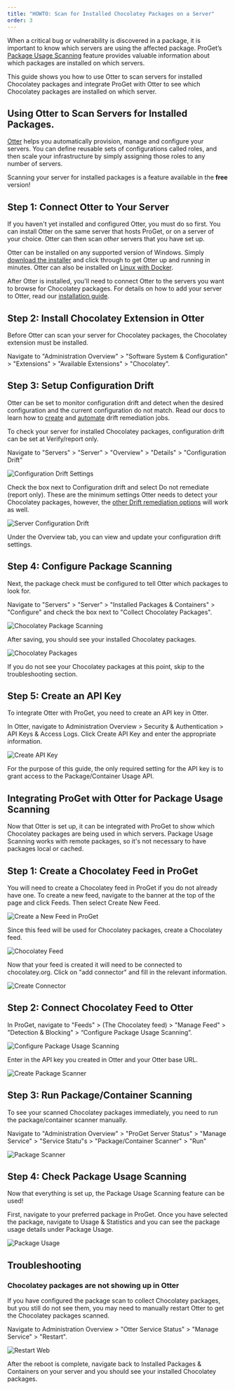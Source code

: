 ```yaml
---
title: "HOWTO: Scan for Installed Chocolatey Packages on a Server"
order: 3
---
```


When a critical bug or vulnerability is discovered in a package, it is important to know which servers are using the affected package. ProGet’s [Package Usage Scanning](/docs/proget/packages/package-scanners) feature provides valuable information about which packages are installed on which servers.

This guide shows you how to use Otter to scan servers for installed Chocolatey packages and integrate ProGet with Otter to see which Chocolatey packages are installed on which server.

## Using Otter to Scan Servers for Installed Packages.

[Otter](/docs/otter/overview) helps you automatically provision, manage and configure your servers. You can define reusable sets of configurations called roles, and then scale your infrastructure by simply assigning those roles to any number of servers.

Scanning your server for installed packages is a feature available in the **free** version!

## Step 1: Connect Otter to Your Server

If you haven't yet installed and configured Otter, you must do so first. You can install Otter on the same server that hosts ProGet, or on a server of your choice. Otter can then scan *other* servers that you have set up.

Otter can be installed on any supported version of Windows. Simply [download the installer](https://inedo.com/otter/download) and click through to get Otter up and running in minutes. Otter can also be installed on [Linux with Docker](/docs/installation/linux/docker-guide).

After Otter is installed, you'll need to connect Otter to the servers you want to browse for Chocolatey packages. For details on how to add your server to Otter, read our [installation guide](/docs/otter/connecting-to-your-servers-with-otter/otter-servers-in-otter). 

## Step 2: Install Chocolatey Extension in Otter

Before Otter can scan your server for Chocolatey packages, the Chocolatey extension must be installed.

Navigate to "Administration Overview" > "Software System & Configuration" > "Extensions" > "Available Extensions" > "Chocolatey".

## Step 3: Setup Configuration Drift 

Otter can be set to monitor configuration drift and detect when the desired configuration and the current configuration do not match. Read our docs to learn how to [create](/docs/otter/drift-remediation-configuration-as-code/otter-creating-drift-remediation-jobs) and [automate](/docs/otter/drift-remediation-configuration-as-code/otter-automatically-remediate-configuration-drift) drift remediation jobs.

To check your server for installed Chocolatey packages, configuration drift can be set at Verify/report only.

Navigate to "Servers" > "Server" > "Overview" > "Details" > "Configuration Drift"

![Configuration Drift Settings](/resources/docs/chocoscanning-configurationdrift%282%29.jpg)

Check the box next to Configuration drift and select Do not remediate (report only). These are the minimum settings Otter needs to detect your Chocolatey packages,  however, the [other Drift remediation options](/docs/otter/drift-remediation-configuration-as-code/otter-automatically-remediate-configuration-drift) will work as well.

![Server Configuration Drift](/resources/docs/chocoscanning-configurationdriftserversetting.jpg)

Under the Overview tab, you can view and update your configuration drift settings. 

## Step 4: Configure Package Scanning

Next, the package check must be configured to tell Otter which packages to look for.

Navigate to "Servers" > "Server" > "Installed Packages & Containers" > "Configure" and check the box next to "Collect Chocolatey Packages".

![Chocolatey Package Scanning](/resources/docs/chocoscanning-collectchocolateypackages.jpg)

After saving, you should see your installed Chocolatey packages.

![Chocolatey Packages](/resources/docs/chocoscanning-chocolateypackages.jpg)

If you do not see your Chocolatey packages at this point, skip to the troubleshooting section. 

## Step 5: Create an API Key

To integrate Otter with ProGet, you need to create an API key in Otter.

In Otter, navigate to Administration Overview > Security & Authentication > API Keys & Access Logs. Click Create API Key and enter the appropriate information.

![Create API Key](/resources/docs/chocoscanning-createapikey%281%29.jpg)

For the purpose of this guide, the only required setting for the API key is to grant access to the Package/Container Usage API.

## Integrating ProGet with Otter for Package Usage Scanning

Now that Otter is set up, it can be integrated with ProGet to show which Chocolatey packages are being used in which servers. Package Usage Scanning works with remote packages, so it's not necessary to have packages local or cached.

## Step 1: Create a Chocolatey Feed in ProGet

You will need to create a Chocolatey feed in ProGet if you do not already have one. To create a new feed, navigate to the banner at the top of the page and click Feeds. Then select Create New Feed.

![Create a New Feed in ProGet](/resources/docs/amazons3-createfeed%281%29.jpg)

Since this feed will be used for Chocolatey packages, create a Chocolatey feed.

![Chocolatey Feed](/resources/docs/chocolateyrepository-createnewfeedpublic.jpg)

Now that your feed is created it will need to be connected to chocolatey.org. Click on "add connector" and fill in the relevant information.

![Create Connector](/resources/docs/chocolateyrepository-createconnector.jpg)

## Step 2: Connect Chocolatey Feed to Otter

In ProGet, navigate to "Feeds" > (The Chocolatey feed) > "Manage Feed" > "Detection & Blocking" > “Configure Package Usage Scanning”.  

![Configure Package Usage Scanning](/resources/docs/chocoscanning-configurepackagescanning.jpg)

Enter in the API key you created in Otter and your Otter base URL.

![Create Package Scanner](/resources/docs/chocoscanning-createscanner.jpg)

## Step 3: Run Package/Container Scanning

To see your scanned Chocolatey packages immediately, you need to run the package/container scanner manually.

Navigate to "Administration Overview" > "ProGet Server Status" > "Manage Service" > "Service Statu"s > "Package/Container Scanner" > "Run"

![Package Scanner](/resources/docs/chocoscanning-packagescanner.jpg)

## Step 4: Check Package Usage Scanning

Now that everything is set up, the Package Usage Scanning feature can be used!

First, navigate to your preferred package in ProGet. Once you have selected the package, navigate to Usage & Statistics and you can see the package usage details under Package Usage.

![Package Usage](/resources/docs/chocoscanning-packageusage.jpg)

## Troubleshooting

### Chocolatey packages are not showing up in Otter

If you have configured the package scan to collect Chocolatey packages, but you still do not see them, you may need to manually restart Otter to get the Chocolatey packages scanned.

Navigate to Administration Overview > "Otter Service Status" > "Manage Service" > "Restart".

![Restart Web](/resources/docs/chocoscanning-restartweb.jpg)

After the reboot is complete, navigate back to Installed Packages & Containers on your server and you should see your installed Chocolatey packages.